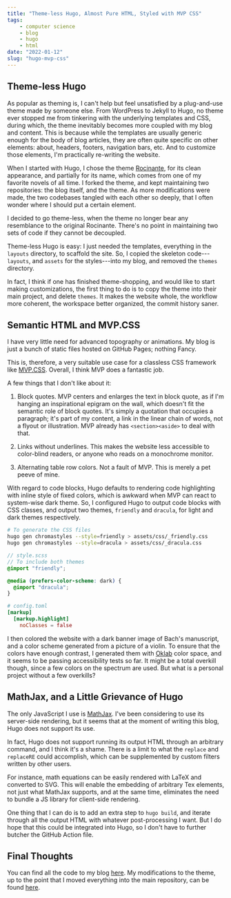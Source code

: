 ```yaml
---
title: "Theme-less Hugo, Almost Pure HTML, Styled with MVP CSS"
tags:
    - computer science
    - blog
    - hugo
    - html
date: "2022-01-12"
slug: "hugo-mvp-css"
---
```


## Theme-less Hugo

As popular as theming is, I can't help but feel unsatisfied by a plug-and-use theme made by someone else. From WordPress to Jekyll to Hugo, no theme ever stopped me from tinkering with the underlying templates and CSS, during which, the theme inevitably becomes more coupled with my blog and content. This is because while the templates are usually generic enough for the body of blog articles, they are often quite specific on other elements: about, headers, footers, navigation bars, etc. And to customize those elements, I'm practically re-writing the website.

When I started with Hugo, I chose the theme [Rocinante](https://github.com/mavidser/hugo-rocinante), for its clean appearance, and partially for its name, which comes from one of my favorite novels of all time. I forked the theme, and kept maintaining two repositories: the blog itself, and the theme. As more modifications were made, the two codebases tangled with each other so deeply, that I often wonder where I should put a certain element. 

I decided to go theme-less, when the theme no longer bear any resemblance to the original Rocinante. There's no point in maintaining two sets of code if they cannot be decoupled.

Theme-less Hugo is easy: I just needed the templates, everything in the `layouts` directory, to scaffold the site. So, I copied the skeleton code---`layouts`, and `assets` for the styles---into my blog, and removed the `themes` directory. 

In fact, I think if one has finished theme-shopping, and would like to start making customizations, the first thing to do is to copy the theme into their main project, and delete `themes`. It makes the website whole, the workflow more coherent, the workspace better organized, the commit history saner.

## Semantic HTML and MVP.CSS

I have very little need for advanced topography or animations. My blog is just a bunch of static files hosted on GitHub Pages; nothing Fancy.

This is, therefore, a very suitable use case for a classless CSS framework like [MVP.CSS](https://andybrewer.github.io/mvp/). Overall, I think MVP does a fantastic job. 

A few things that I don't like about it:

1. Block quotes. MVP centers and enlarges the text in block quote, as if I'm hanging an inspirational epigram on the wall, which doesn't fit the semantic role of block quotes. It's simply a quotation that occupies a paragraph; it's part of my content, a link in the linear chain of words, not a flyout or illustration. MVP already has `<section><aside>` to deal with that.

2. Links without underlines. This makes the website less accessible to color-blind readers, or anyone who reads on a monochrome monitor.

3. Alternating table row colors. Not a fault of MVP. This is merely a pet peeve of mine.

With regard to code blocks, Hugo defaults to rendering code highlighting with inline style of fixed colors, which is awkward when MVP can react to system-wise dark theme. So, I configured Hugo to output code blocks with CSS classes, and output two themes, `friendly` and `dracula`, for light and dark themes respectively.

```sh
# To generate the CSS files
hugo gen chromastyles --style=friendly > assets/css/_friendly.css
hugo gen chromastyles --style=dracula > assets/css/_dracula.css
```

```scss
// style.scss
// To include both themes
@import "friendly";

@media (prefers-color-scheme: dark) {
  @import "dracula";
}
```

```toml
# config.toml
[markup]
  [markup.highlight]
    noClasses = false
```

I then colored the website with a dark banner image of Bach's manuscript, and a color scheme generated from a picture of a violin. To ensure that the colors have enough contrast, I generated them with [Oklab](https://bottosson.github.io/posts/oklab/) color space, and it seems to be passing accessibility tests so far. It might be a total overkill though, since a few colors on the spectrum are used. But what is a personal project without a few overkills?

## MathJax, and a Little Grievance of Hugo

The only JavaScript I use is [MathJax](https://www.mathjax.org/). I've been considering to use its server-side rendering, but it seems that at the moment of writing this blog, Hugo does not support its use.

In fact, Hugo does not support running its output HTML through an arbitrary command, and I think it's a shame. There is a limit to what the `replace` and `replaceRE` could accomplish, which can be supplemented by custom filters written by other users. 

For instance, math equations can be easily rendered with LaTeX and converted to SVG. This will enable the embedding of arbitrary Tex elements, not just what MathJax supports, and at the same time, eliminates the need to bundle a JS library for client-side rendering. 

One thing that I can do is to add an extra step to `hugo build`, and iterate through all the output HTML with whatever post-processing I want. But I do hope that this could be integrated into Hugo, so I don't have to further butcher the GitHub Action file.

## Final Thoughts

You can find all the code to my blog [here](https://github.com/PowerSnail/PowerSnail.github.io). My modifications to the theme, up to the point that I moved everything into the main repository, can be found [here](https://github.com/PowerSnail/hugo-rocinante).